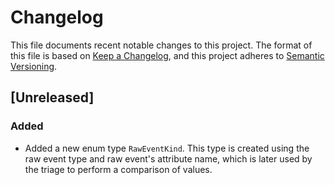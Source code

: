 # Changelog

This file documents recent notable changes to this project. The format of this
file is based on [Keep a Changelog](https://keepachangelog.com/en/1.0.0/), and
this project adheres to [Semantic
Versioning](https://semver.org/spec/v2.0.0.html).

## [Unreleased]

### Added

- Added a new enum type `RawEventKind`. This type is created using the raw event
  type and raw event's attribute name, which is later used by the triage to
  perform a comparison of values.
